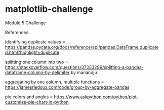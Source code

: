 # matplotlib-challenge
Module 5 Challenge

References:

identifying duplicate values = https://pandas.pydata.org/docs/reference/api/pandas.DataFrame.duplicated.html?highlight=duplicate

splitting one column into two = https://stackoverflow.com/questions/37333299/splitting-a-pandas-dataframe-column-by-delimiter by marianoju

aggregating by one column, multiple functions = https://jamesrledoux.com/code/group-by-aggregate-pandas

pie colors and angles = https://www.askpython.com/python/plot-customize-pie-chart-in-python